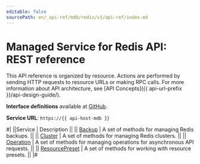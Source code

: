 ```yaml
---
editable: false
sourcePath: en/_api-ref/mdb/redis/v1/api-ref/index.md
---
```


# Managed Service for Redis API: REST reference

This API reference is organized by resource. Actions are performed by sending HTTP requests to resource URLs or making RPC calls. For more information about API architecture, see [API Concepts]({{ api-url-prefix }}/api-design-guide/).

**Interface definitions** available at [GitHub](https://github.com/yandex-cloud/cloudapi/tree/master/yandex/cloud/mdb/redis/v1).

**Service URL**: `https://{{ api-host-mdb }}`

#|
||Service | Description ||
|| [Backup](Backup/index.md) | A set of methods for managing Redis backups. ||
|| [Cluster](Cluster/index.md) | A set of methods for managing Redis clusters. ||
|| [Operation](Operation/index.md) | A set of methods for managing operations for asynchronous API requests. ||
|| [ResourcePreset](ResourcePreset/index.md) | A set of methods for working with resource presets. ||
|#